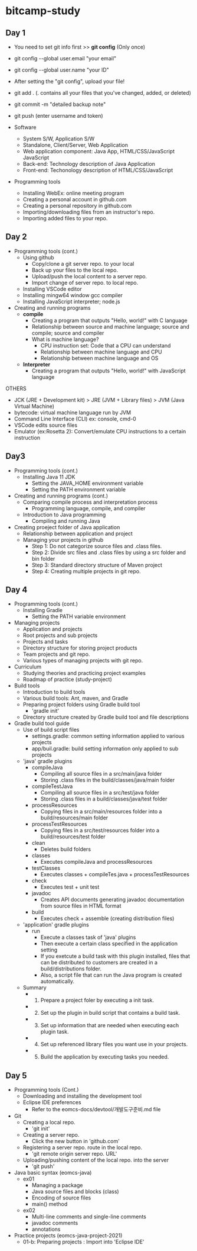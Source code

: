 # bitcamp-study

## Day 1
- You need to set git info first >> **git config** (Only once)
- git config --global user.email "your email"
- git config --global user.name "your ID"

- After setting the "git config", upload your file!
- git add . (. contains all your files that you've changed, added, or deleted)
- git commit -m "detailed backup note"
- git push (enter username and token)

- Software    
    - System S/W, Application S/W
    - Standalone, Client/Server, Web Application
    - Web application component: Java App, HTML/CSS/JavaScript
    JavaScript
    - Back-end: Technology description of Java Application
    - Front-end: Techonology description of HTML/CSS/JavaScript
- Programming tools
    - Installing WebEx: online meeting program
    - Creating a personal account in github.com
    - Creating a personal repository in github.com
    - Importing/downloading files from an instructor's repo.
    - Importing added files to your repo.


## Day 2
- Programming tools (cont.)
    - Using github
        - Copy/clone a git server repo. to your local
        - Back up your files to the local repo.
        - Upload/push the local content to a server repo.
        - Import change of server repo. to local repo.
    - Installing VSCode editor
    - Installing mingw64 window gcc compiler
    - Installing JavaScript interpreter; node.js
- Creating and running programs  
    - **compile**
        - Creating a program that outputs "Hello, world!" with C language        
        - Relationship between source and machine language; source and compile; source and compiler
        - What is machine language? 
            - CPU instruction set: Code that a CPU can understand
            - Relationship between machine language and CPU
            - Relationship between machine language and OS
    - **Interpreter**
        - Creating a program that outputs "Hello, world!" with JavaScript language

OTHERS
- JCK (JRE + Development kit) > JRE (JVM + Library files) > JVM (Java Virtual Machine)
- bytecode: virtual machine language run by JVM
- Command Line Interface (CLI) ex: console, cmd-0
- VSCode edits source files
- Emulator (ex:Rosetta 2): Convert/emulate CPU instructions to a certain instruction


## Day3
- Programming tools (cont.)
    - Installing Java 11 JDK
        - Setting the JAVA_HOME environment variable
        - Setting the PATH environment variable
- Creating and running programs (cont.)
    - Comparing compile process and interpretation process
        - Programming language, compile, and compiler
    - Introduction to Java programming
        - Compiling and running Java
- Creating proeject folder of Java application
    - Relationship between application and project
    - Managing your projects in github
        - Step 1: Do not categorize source files and .class files.
        - Step 2: Divide src files and .class files by using a src folder and bin folder
        - Step 3: Standard directory structure of Maven project
        - Step 4: Creating multiple projects in git repo.

## Day 4
- Programming tools (cont.)
    - Installing Gradle
        - Setting the PATH variable environment
- Managing projects
    - Application and projects
    - Root projects and sub projects
    - Projects and tasks
    - Directory structure for storing project products
    - Team projects and git repo.
    - Various types of managing projects with git repo.
- Curriculum
    - Studying theories and practicing project examples
    - Roadmap of practice (study-project)
- Build tools
    - Introduction to build tools
    - Various build tools: Ant, maven, and Gradle
    - Preparing project folders using Gradle build tool
        - 'gradle init'
    - Directory structure created by Gradle build tool and file descriptions
- Gradle build tool guide
    - Use of build script files
        - settings.gradle: common setting information applied to various projects
        - app/buil.gradle: build setting information only applied to sub projects
    - 'java' gradle plugins
        - compileJava
            - Compiling all source files in a src/main/java folder
            - Storing .class files in the build/classes/java/main folder
        - compileTestJava
            - Compiling all source files in a src/test/java folder
            - Storing .class files in a build/classes/java/test folder
        - processResources
            - Copying files in a src/main/resources folder into a build/resources/main folder
        - processTestResources
            - Copying files in a src/test/resources folder into a build/resources/test folder
        - clean
            - Deletes build folders
        - classes
            - Executes compileJava and processResources
        - testClasses
            - Executes classes + compileTes.java + processTestResources
        - check 
            - Executes test + unit test
        - javadoc
            - Creates API documents generating javadoc documentation from source files in HTML format
        - build
            - Executes check + assemble (creating distribution files)
    - 'application' gradle plugins
        - run
            - Execute a classes task of 'java' plugins
            - Then execute a certain class specified in the application setting
            - If you exetcute a build task with this plugin installed, files that can be distributed to customers are created in a build/distributions folder.
            - Also, a script file that can run the Java program is created automatically.
    - Summary
        - 1. Prepare a project foler by executing a init task.
        - 2. Set up the plugin in build script that contains a build task.
        - 3. Set up information that are needed when executing each plugin task.
        - 4. Set up referenced library files you want use in your projects.
        - 5. Build the application by executing tasks you needed.

## Day 5
- Programming tools (Cont.)
    - Downloading and installing the development tool
    - Eclipse IDE preferences
        - Refer to the eomcs-docs/devtool/개발도구준비.md file
- Git
    - Creating a local repo.
        - 'git init'
    - Creating a server repo.
        - Click the new button in 'github.com'
    - Registering a server repo. route in the local repo.
        - 'git remote origin server repo. URL'
    - Uploading/pushing content of the local repo. into the server
        - 'git push'
- Java basic syntax (eomcs-java)
    - ex01
        - Managing a package
        - Java source files and blocks (class)
        - Encoding of source files
        - main() method
    - ex02
        - Multi-line comments and single-line comments
        - javadoc comments
        - annotations
- Practice projects (eomcs-java-project-2021)
    - 01-b: Preparing projects : Import into 'Eclipse IDE'



    